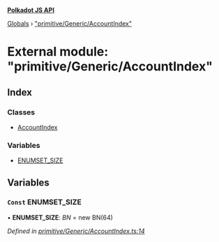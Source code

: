 **[Polkadot JS API](../README.md)**

[Globals](../globals.md) › [&quot;primitive/Generic/AccountIndex&quot;](_primitive_generic_accountindex_.md)

# External module: "primitive/Generic/AccountIndex"

## Index

### Classes

* [AccountIndex](../classes/_primitive_generic_accountindex_.accountindex.md)

### Variables

* [ENUMSET_SIZE](_primitive_generic_accountindex_.md#const-enumset_size)

## Variables

### `Const` ENUMSET_SIZE

• **ENUMSET_SIZE**: *BN* =  new BN(64)

*Defined in [primitive/Generic/AccountIndex.ts:14](https://github.com/polkadot-js/api/blob/b62b1b2/packages/types/src/primitive/Generic/AccountIndex.ts#L14)*